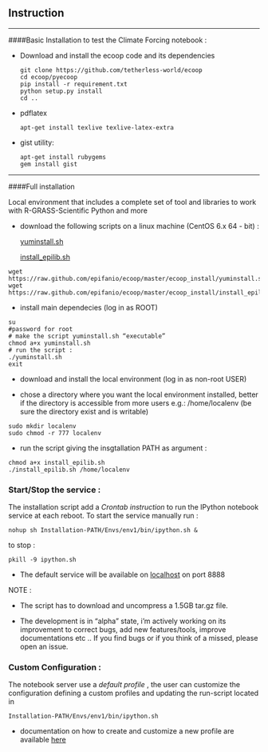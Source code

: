 ## Instruction

---

####Basic Installation to test the Climate Forcing notebook :

* Download and install the ecoop code and its dependencies
    
    ```
    git clone https://github.com/tetherless-world/ecoop
    cd ecoop/pyecoop
    pip install -r requirement.txt
    python setup.py install
    cd ..
    ```

*  pdflatex<br>

    ```
    apt-get install texlive texlive-latex-extra      
    ```
      
* gist utility:

    ```
    apt-get install rubygems
    gem install gist
    ```




---

####Full installation 



Local environment that includes a complete set of tool and libraries to work with R-GRASS-Scientific Python and more


* download the following scripts on a linux machine (CentOS 6.x 64 - bit) :

    [yuminstall.sh](https://raw.github.com/epifanio/ecoop/master/ecoop_install/yuminstall.sh)

    [install_epilib.sh](https://raw.github.com/epifanio/ecoop/master/ecoop_install/install_epilib.sh)

```
wget https://raw.github.com/epifanio/ecoop/master/ecoop_install/yuminstall.sh
wget https://raw.github.com/epifanio/ecoop/master/ecoop_install/install_epilib.sh
```

* install main dependecies (log in as  ROOT)
    
```
su
#password for root
# make the script yuminstall.sh “executable” 
chmod a+x yuminstall.sh
# run the script :
./yuminstall.sh
exit
```

* download and install the local environment (log in as non-root USER) 

* chose a directory where you want the local environment installed, better if the directory is accessible from more users e.g.:  /home/localenv  (be sure the directory exist and is writable)


```
sudo mkdir localenv
sudo chmod -r 777 localenv
```


* run the script giving the insgtallation PATH as argument :

```
chmod a+x install_epilib.sh
./install_epilib.sh /home/localenv
```

### Start/Stop the service :

The installation script  add a *Crontab instruction* to run the IPython notebook service at each reboot.
To start the service manually run :

```
nohup sh Installation-PATH/Envs/env1/bin/ipython.sh &
```
to stop :
```
pkill -9 ipython.sh
```

* The default service will be available on [localhost](http://localhost:8888) on port 8888

NOTE :

* The script has to download and uncompress a 1.5GB tar.gz file.

* The development is in “alpha” state, i’m actively working on its improvement to correct bugs, add new features/tools, improve documentations etc ..
If you find bugs or if you think of a missed, please open an issue. 

### Custom Configuration :

The notebook server use a *default profile* , the user can customize the configuration defining a custom profiles and updating the run-script located in 

```
Installation-PATH/Envs/env1/bin/ipython.sh
```

* documentation on how to create and customize a new profile are available   [here](http://ipython.org/ipython-doc/rel-1.1.0/interactive/public_server.html)






